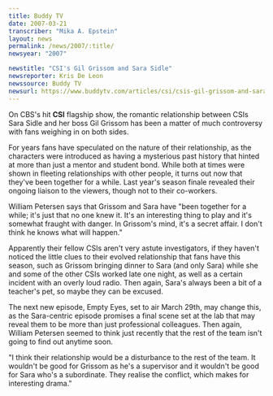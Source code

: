 ```yaml
---
title: Buddy TV
date: 2007-03-21
transcriber: "Mika A. Epstein"
layout: news
permalink: /news/2007/:title/
newsyear: "2007"

newstitle: "CSI's Gil Grissom and Sara Sidle"
newsreporter: Kris De Leon
newssource: Buddy TV
newsurl: https://www.buddytv.com/articles/csi/csis-gil-grissom-and-sara-sidl-5240.aspx
---
```


On CBS's hit **CSI** flagship show, the romantic relationship between CSIs Sara Sidle and her boss Gil Grissom has been a matter of much controversy with fans weighing in on both sides.

For years fans have speculated on the nature of their relationship, as the characters were introduced as having a mysterious past history that hinted at more than just a mentor and student bond. While both at times were shown in fleeting relationships with other people, it turns out now that they've been together for a while. Last year's season finale revealed their ongoing liaison to the viewers, though not to their co-workers.

William Petersen says that Grissom and Sara have "been together for a while; it's just that no one knew it. It's an interesting thing to play and it's somewhat fraught with danger. In Grissom's mind, it's a secret affair. I don't think he knows what will happen."

Apparently their fellow CSIs aren't very astute investigators, if they haven't noticed the little clues to their evolved relationship that fans have this season, such as Grissom bringing dinner to Sara (and only Sara) while she and some of the other CSIs worked late one night, as well as a certain incident with an overly loud radio. Then again, Sara's always been a bit of a teacher's pet, so maybe they can be excused.

The next new episode, Empty Eyes, set to air March 29th, may change this, as the Sara-centric episode promises a final scene set at the lab that may reveal them to be more than just professional colleagues. Then again, William Petersen seemed to think just recently that the rest of the team isn't going to find out anytime soon.

"I think their relationship would be a disturbance to the rest of the team. It wouldn't be good for Grissom as he's a supervisor and it wouldn't be good for Sara who's a subordinate. They realise the conflict, which makes for interesting drama."
